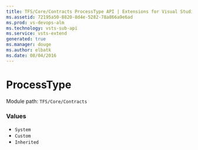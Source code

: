 ```yaml
---
title: TFS/Core/Contracts ProcessType API | Extensions for Visual Studio Team Services
ms.assetid: 72195a50-8820-8d4e-5282-78a866a9e6ad
ms.prod: vs-devops-alm
ms.technology: vsts-sub-api
ms.service: vsts-extend
generated: true
ms.manager: douge
ms.author: elbatk
ms.date: 08/04/2016
---
```


# ProcessType

Module path: `TFS/Core/Contracts`

### Values

* `System` 
* `Custom` 
* `Inherited` 
